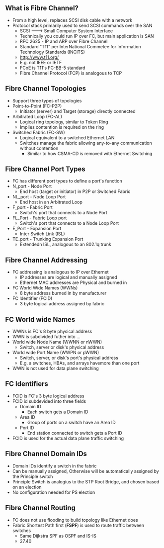 ## What is Fibre Channel?

* From a high level, replaces SCSI disk cable with a network
* Protocol stack primarily used to send SCSI commands over the SAN
   * SCSI ---> Small Computer System Interface
   * Technically you could run IP over FC, but main application is SAN
   * RFC 2625 - IP and ARP over Fibre Channel
   * Standard "T11" per InterNational Commetee for Information Technology Standards (INCITS)
   * http://www.t11.org/
   * E.g. not IEEE or IETF
   * FCoE is T11's FC-BB-5 standard
   * Fibre Channel Protocol (FCP) is analogous to TCP

## Fibre Channel Topologies

* Support three types of topologies
* Point-to-Point (FC-P2P)
  * Initiator (server) and Target (storage) directly connected
* Arbitrated Loop (FC-AL)
  * Logical ring topology, similar to Token Ring
  * Implies contention is required on the ring
* Switched Fabric (FC-SW)
  * Logical equivalent to a switched Ethernet LAN
  * Switches manage the fabric allowing any-to-any communication without contention
    * Similar to how CSMA-CD is removed with Ethernet Switching

## Fibre Channel Port Types

* FC has different port types to define a port's function
* N_port - Node Port
  * End host (target or initiator) in P2P or Switched Fabric
* NL_port - Node Loop Port
  * End host in an Arbitrated Loop
* F_port - Fabric Port
  * Switch's port that connects to a Node Port
* FL_Port - Fabric Loop port
  * Switch's port that connects to a Node Loop Port
* E_Port - Expansion Port
  * Inter Switch Link (ISL)
* TE_port - Trunking Expansion Port
  * Extendedn ISL, analogous to an 802.1q trunk


## Fibre Channel Addressing

* FC addressing is analogous to IP over Ethernet
  * IP addresses are logical and manually assigned
  * Ethernet MAC addresses are Physical and burned in
* FC World Wide Names (WWNs)
  * 8 byte address burned in by manufacturer
* FC Identifier (FCID)
  * 3 byte logical address assigned by fabric

## FC World wide Names

* WWNs is FC's 8 byte physical address
* WWN is subdivided futher into ...
* World wide Node Name (WWNN or nWWN)
  * Switch, server or disk's physical address
* World wide Port Name (WWPN or pWWN)
  * Switch, server, or disk's port's physical address
  * E.g. a switches, HBAs, and arrays havemore than one port
* WWN is not used for data plane switching

## FC Identifiers

* FCID is FC's 3 byte logical address
* FCID id subdevided into three fields
  * Domain ID
     * Each switch gets a Domain ID
  * Area ID
     * Group of ports on a switch have an Area ID
  * Port ID
     * End station connected to switch gets a Port ID
* FCID is used for the actual data plane traffic switching

## Fibre Channel Domain IDs

* Domain IDs identify a switch in the fabric
* Can be manually assigned, Otherwise will be automatically assigned by the Principle switch
* Principle Switch is analogius to the STP Root Bridge, and chosen based on an election
* No configuration needed for PS election

## Fibre Channel Routing

* FC does not use flooding to build topology like Ethernet does
* Fabric Shortest Path first (**FSPF**) is used to route traffic between switches
  * Same Dijkstra SPF as OSPF and IS-IS
  * 27.40
